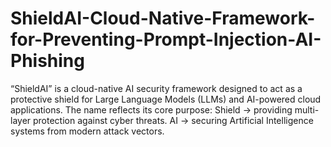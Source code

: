 # ShieldAI-Cloud-Native-Framework-for-Preventing-Prompt-Injection-AI-Phishing
“ShieldAI” is a cloud-native AI security framework designed to act as a protective shield for Large Language Models (LLMs) and AI-powered cloud applications. The name reflects its core purpose:  Shield → providing multi-layer protection against cyber threats.  AI → securing Artificial Intelligence systems from modern attack vectors. 
